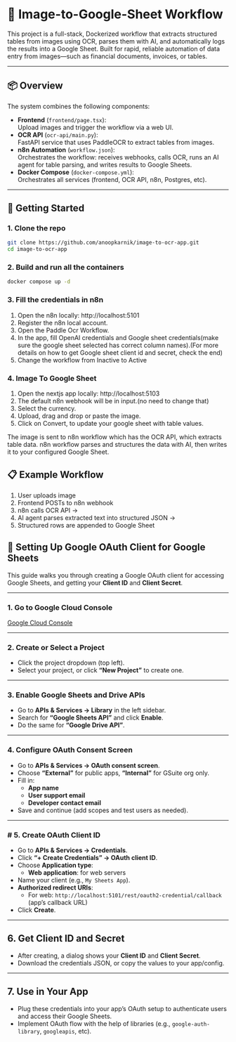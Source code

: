 # 🧾 Image-to-Google-Sheet Workflow

This project is a full-stack, Dockerized workflow that extracts structured tables from images using OCR, parses them with AI, and automatically logs the results into a Google Sheet. Built for rapid, reliable automation of data entry from images—such as financial documents, invoices, or tables.

---

## 📦 Overview

The system combines the following components:

- **Frontend** (`frontend/page.tsx`):  
  Upload images and trigger the workflow via a web UI.
- **OCR API** (`ocr-api/main.py`):  
  FastAPI service that uses PaddleOCR to extract tables from images.
- **n8n Automation** (`workflow.json`):  
  Orchestrates the workflow: receives webhooks, calls OCR, runs an AI agent for table parsing, and writes results to Google Sheets.
- **Docker Compose** (`docker-compose.yml`):  
  Orchestrates all services (frontend, OCR API, n8n, Postgres, etc).

---

## 🚀 Getting Started


### 1. **Clone the repo**

```bash
git clone https://github.com/anoopkarnik/image-to-ocr-app.git
cd image-to-ocr-app
```

### 2. **Build and run all the containers**

```bash
docker compose up -d
```

### 3. **Fill the credentials in n8n**

1. Open the n8n locally: http://localhost:5101
2. Register the n8n local account.
3. Open the Paddle Ocr Workflow.
4. In the app, fill OpenAI credentials and Google sheet credentials(make sure the google sheet selected has correct column names).(For more details on how to get Google sheet client id and secret, check the end)
5. Change the workflow from Inactive to Active

### 4. **Image To Google Sheet**

1. Open the nextjs app locally: http://localhost:5103
2. The default n8n webhook will be in input.(no need to change that)
3. Select the currency.
4. Upload, drag and drop or paste the image.
5. Click on Convert, to update your google sheet with table values.

The image is sent to n8n workflow which has the OCR API, which extracts table data. n8n workflow parses and structures the data with AI, then writes it to your configured Google Sheet.

## 📋 Example Workflow

1. User uploads image 
2. Frontend POSTs to n8n webhook 
3. n8n calls OCR API →
4. AI agent parses extracted text into structured JSON →
5. Structured rows are appended to Google Sheet

## 🚀 Setting Up Google OAuth Client for Google Sheets

This guide walks you through creating a Google OAuth client for accessing Google Sheets, and getting your **Client ID** and **Client Secret**.

---

### 1. Go to Google Cloud Console

[Google Cloud Console](https://console.cloud.google.com/)

---

###  2. Create or Select a Project

- Click the project dropdown (top left).
- Select your project, or click **“New Project”** to create one.

---

###  3. Enable Google Sheets and Drive APIs

- Go to **APIs & Services → Library** in the left sidebar.
- Search for **“Google Sheets API”** and click **Enable**.
- Do the same for **“Google Drive API”**.

---

###  4. Configure OAuth Consent Screen

- Go to **APIs & Services → OAuth consent screen**.
- Choose **“External”** for public apps, **“Internal”** for GSuite org only.
- Fill in:
  - **App name**
  - **User support email**
  - **Developer contact email**
- Save and continue (add scopes and test users as needed).

---

### # 5. Create OAuth Client ID

- Go to **APIs & Services → Credentials**.
- Click **“+ Create Credentials” → OAuth client ID**.
- Choose **Application type**:
  - **Web application**: for web servers
- Name your client (e.g., `My Sheets App`).
- **Authorized redirect URIs**:
  - For web: `http://localhost:5101/rest/oauth2-credential/callback` (app’s callback URL)
- Click **Create**.

---

## 6. Get Client ID and Secret

- After creating, a dialog shows your **Client ID** and **Client Secret**.
- Download the credentials JSON, or copy the values to your app/config.

---

## 7. Use in Your App

- Plug these credentials into your app’s OAuth setup to authenticate users and access their Google Sheets.
- Implement OAuth flow with the help of libraries (e.g., `google-auth-library`, `googleapis`, etc).
